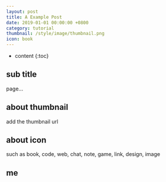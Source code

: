 ```yaml
---
layout: post
title: A Example Post
date: 2019-01-01 00:00:00 +0800
category: tutorial
thumbnail: /style/image/thumbnail.png
icon: book
---
```

* content
  {:toc}

## sub title

page...

## about thumbnail

add the thumbnail url

## about icon

such as book, code, web, chat, note, game, link, design, image


## me

